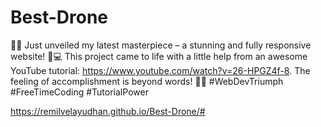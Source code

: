 # Best-Drone
🌟🎉 Just unveiled my latest masterpiece – a stunning and fully responsive website! 🚀💻 This project came to life with a little help from an awesome 
YouTube tutorial: https://www.youtube.com/watch?v=26-HPGZ4f-8. The feeling of accomplishment is beyond words! 🎨🌐 #WebDevTriumph #FreeTimeCoding #TutorialPower

https://remilvelayudhan.github.io/Best-Drone/#
